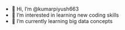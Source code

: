 - 👋 Hi, I’m @kumarpiyush663
- 👀 I’m interested in learning new coding skills
- 🌱 I’m currently learning big data concepts
<!---
- 💞️ I’m looking to collaborate on ...
- 📫 How to reach me ...
--->

<!---
kumarpiyush663/kumarpiyush663 is a ✨ special ✨ repository because its `README.md` (this file) appears on your GitHub profile.
You can click the Preview link to take a look at your changes.
--->
